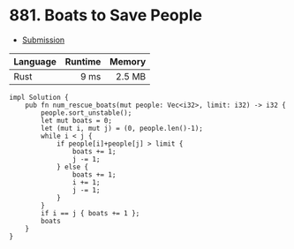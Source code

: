 # 881. Boats to Save People
- [Submission](https://leetcode.com/submissions/detail/1248812174/)

| Language | Runtime | Memory |
| :-       |       -:|      -:|
| Rust | 9 ms | 2.5 MB |
```
impl Solution {
    pub fn num_rescue_boats(mut people: Vec<i32>, limit: i32) -> i32 {
        people.sort_unstable();
        let mut boats = 0;
        let (mut i, mut j) = (0, people.len()-1);
        while i < j {
            if people[i]+people[j] > limit {
                boats += 1;
                j -= 1;
            } else {
                boats += 1;
                i += 1;
                j -= 1;
            }
        }
        if i == j { boats += 1 };
        boats
    }
}
```

